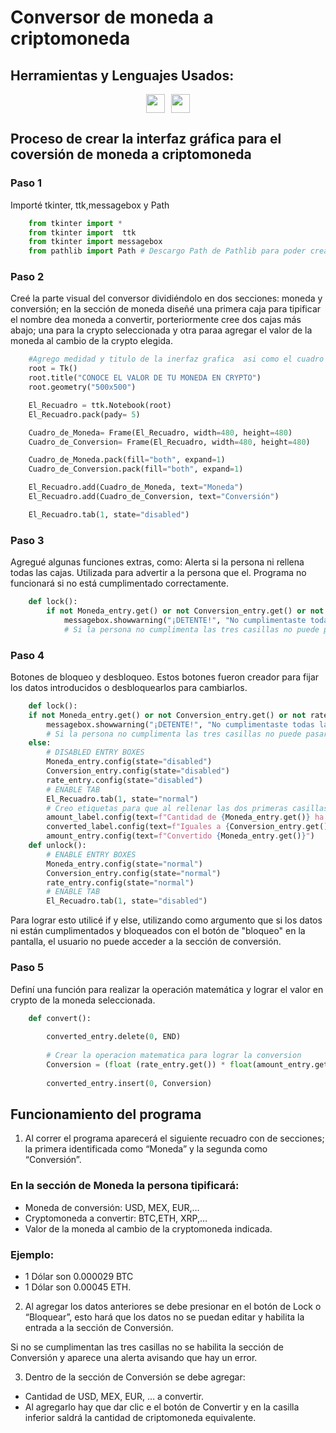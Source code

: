 # Conversor de moneda a criptomoneda

## Herramientas y Lenguajes Usados: 
<div style="display: flex; flex-direction: row; justify-content: center;">
    <img src="https://cdn.svgporn.com/logos/visual-studio-code.svg" width="30px" height="30px" hspace="5"/>
    <img src="https://cdn.svgporn.com/logos/python.svg" width="30px" height="30px" hspace="5"/>
 </div>


## Proceso de crear la interfaz gráfica para el coversión de moneda a criptomoneda
### Paso 1
Importé tkinter, ttk,messagebox y Path
```Python
    from tkinter import *
    from tkinter import  ttk
    from tkinter import messagebox
    from pathlib import Path # Descargo Path de Pathlib para poder crear el archivo con los resultados del conversor
```  
### Paso 2
Creé la parte visual del conversor dividiéndolo en dos secciones: moneda y conversión; en la sección de moneda diseñé una primera caja para tipificar el nombre dea moneda a convertir, porteriormente cree dos cajas más abajo; una para la crypto seleccionada y otra paraa agregar el valor de la moneda al cambio de la crypto elegida.
```Python
    #Agrego medidad y titulo de la inerfaz grafica  asi como el cuadro de la moneda 
    root = Tk()
    root.title("CONOCE EL VALOR DE TU MONEDA EN CRYPTO")
    root.geometry("500x500")

    El_Recuadro = ttk.Notebook(root)
    El_Recuadro.pack(pady= 5)

    Cuadro_de_Moneda= Frame(El_Recuadro, width=480, height=480)
    Cuadro_de_Conversion= Frame(El_Recuadro, width=480, height=480)

    Cuadro_de_Moneda.pack(fill="both", expand=1)
    Cuadro_de_Conversion.pack(fill="both", expand=1)

    El_Recuadro.add(Cuadro_de_Moneda, text="Moneda")
    El_Recuadro.add(Cuadro_de_Conversion, text="Conversión")

    El_Recuadro.tab(1, state="disabled")
```  
 
### Paso 3
Agregué algunas funciones extras, como:
Alerta si la persona ni rellena todas las cajas. Utilizada para advertir a la persona que el. Programa no funcionará si no está cumplimentado correctamente.
```Python
    def lock():
        if not Moneda_entry.get() or not Conversion_entry.get() or not rate_entry.get():
            messagebox.showwarning("¡DETENTE!", "No cumplimentaste todas las casillas")
            # Si la persona no cumplimenta las tres casillas no puede pasar a la sección de Conversión
```           
### Paso 4
Botones de bloqueo y desbloqueo. Estos botones fueron creador para fijar los datos introducidos o desbloquearlos para cambiarlos.
```Python
    def lock():
    if not Moneda_entry.get() or not Conversion_entry.get() or not rate_entry.get():
        messagebox.showwarning("¡DETENTE!", "No cumplimentaste todas las casillas")
        # Si la persona no cumplimenta las tres casillas no puede pasar a la sección de Conversion
    else:
        # DISABLED ENTRY BOXES
        Moneda_entry.config(state="disabled")
        Conversion_entry.config(state="disabled")
        rate_entry.config(state="disabled")
        # ENABLE TAB
        El_Recuadro.tab(1, state="normal")
        # Creo etiquetas para que al rellenar las dos primeras casillas la moneda y cryto indicada se vean en la seccion de Conversion. 
        amount_label.config(text=f"Cantidad de {Moneda_entry.get()} ha convertir a {Conversion_entry.get()}")
        converted_label.config(text=f"Iguales a {Conversion_entry.get()}")
        amount_entry.config(text=f"Convertido {Moneda_entry.get()}")
    def unlock():
        # ENABLE ENTRY BOXES
        Moneda_entry.config(state="normal")
        Conversion_entry.config(state="normal")
        rate_entry.config(state="normal")
        # ENABLE TAB
        El_Recuadro.tab(1, state="disabled")
```

Para lograr esto utilicé if y else, utilizando como argumento que si los datos ni están cumplimentados y bloqueados con el botón de "bloqueo" en la pantalla, el usuario no puede acceder a la sección de conversión. 

### Paso 5
Definí una función para realizar la operación matemática y lograr el valor en crypto de la moneda seleccionada.
```Python
    def convert():
    
        converted_entry.delete(0, END)
    
        # Crear la operacion matematica para lograr la conversion
        Conversion = (float (rate_entry.get()) * float(amount_entry.get()))
    
        converted_entry.insert(0, Conversion)
 ```
        
## Funcionamiento del programa
1. Al correr el programa aparecerá el siguiente recuadro con de secciones;  la primera identificada como “Moneda” y la segunda como “Conversión”.

### En la sección de Moneda la persona tipificará:
- Moneda de conversión: USD, MEX, EUR,…
- Cryptomoneda a convertir: BTC,ETH, XRP,…
- Valor de la moneda al cambio de la cryptomoneda indicada.

### Ejemplo:  
- 1 Dólar son 0.000029 BTC
- 1 Dólar son 0.00045 ETH.

2. Al agregar los datos anteriores se debe presionar en el botón de Lock o “Bloquear”, esto hará que los datos no se puedan editar y habilita la entrada a la sección de Conversión.

Si no se cumplimentan las tres casillas no se habilita la sección de Conversión y aparece una alerta avisando que hay un error.

3. Dentro de la sección de Conversión se debe agregar:
- Cantidad de USD, MEX, EUR, … a convertir. 
- Al agregarlo hay que dar clic e el botón de Convertir y en la casilla inferior saldrá la cantidad de criptomoneda equivalente.


